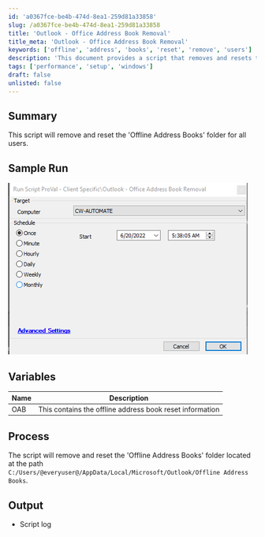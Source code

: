 ```yaml
---
id: 'a0367fce-be4b-474d-8ea1-259d81a33858'
slug: /a0367fce-be4b-474d-8ea1-259d81a33858
title: 'Outlook - Office Address Book Removal'
title_meta: 'Outlook - Office Address Book Removal'
keywords: ['offline', 'address', 'books', 'reset', 'remove', 'users']
description: 'This document provides a script that removes and resets the Offline Address Books folder for all users in a Windows environment, detailing the process and variables involved.'
tags: ['performance', 'setup', 'windows']
draft: false
unlisted: false
---
```


## Summary

This script will remove and reset the 'Offline Address Books' folder for all users.

## Sample Run

![Sample Run](../../../static/img/docs/a0367fce-be4b-474d-8ea1-259d81a33858/image_1.png)

## Variables

| Name | Description |
|------|-------------|
| OAB  | This contains the offline address book reset information |

## Process

The script will remove and reset the 'Offline Address Books' folder located at the path `C:/Users/@everyuser@/AppData/Local/Microsoft/Outlook/Offline Address Books`.

## Output

- Script log

